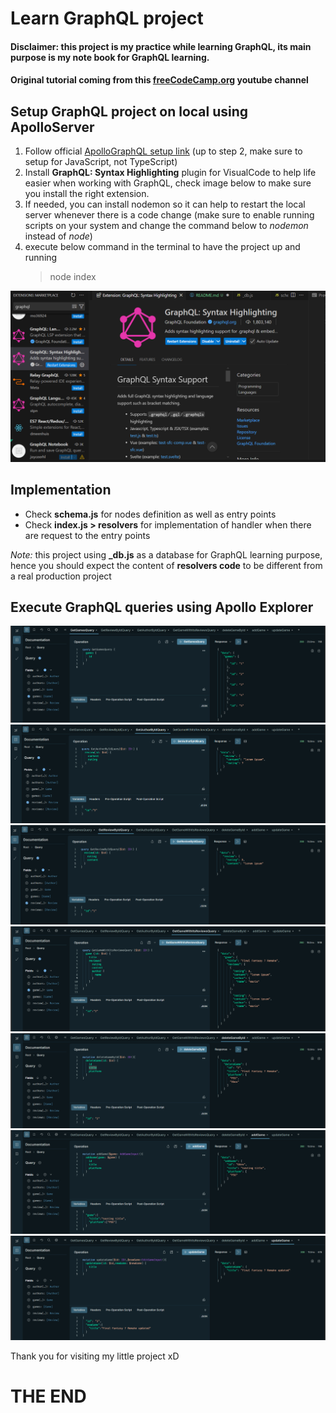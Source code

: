 # Learn GraphQL project
#### **Disclaimer**: this project is my practice while learning GraphQL, its main purpose is my note book for GraphQL learning. 
#### Original tutorial coming from this [freeCodeCamp.org](https://www.youtube.com/watch?v=5199E50O7SI&ab_channel=freeCodeCamp.org) youtube channel 

## Setup GraphQL project on local using ApolloServer

1. Follow official [ApolloGraphQL setup link](https://www.apollographql.com/docs/apollo-server/getting-started) (up to step 2, make sure to setup for JavaScript, not TypeScript)
1. Install **GraphQL: Syntax Highlighting** plugin for VisualCode to help life easier when working with GraphQL, check image below to make sure you install the right extension.
1. If needed, you can install nodemon so it can help to restart the local server whenever there is a code change (make sure to enable running scripts on your system and change the command below to *nodemon* instead of *node*)
1. execute below command in the terminal to have the project up and running
    > node index

![GraphQL Syntax Highlight](./public/graphql-syntax-highlight-extension.png)

## Implementation
* Check **schema.js** for nodes definition as well as entry points
* Check **index.js > resolvers** for implementation of handler when there are request to the entry points

*Note:* this project using **_db.js** as a database for GraphQL learning purpose, hence you should expect the content of **resolvers code** to be different from a real production project



## Execute GraphQL queries using Apollo Explorer
![getAllGames](./public/getAllGames.png)
![getAuthorById](./public/getAuthorById.png)
![getReviewById](./public/getReviewById.png)
![getGamesWithNestedValues](./public/getGamesWithNestedReviewsAndNestedAuthor.png)
![deleteGameById](./public/deleteById.png)
![addNewGame](./public/addNewGame.png)
![updateGame](./public/updateGame.png)


Thank you for visiting my little project xD

# THE END